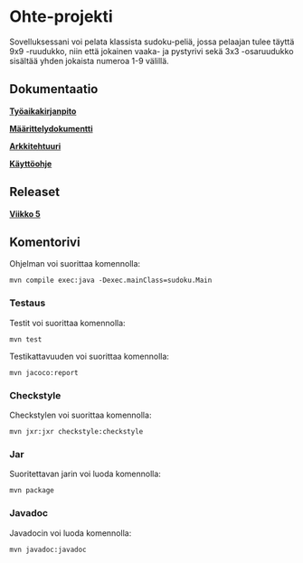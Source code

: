 # Ohte-projekti

Sovelluksessani voi pelata klassista sudoku-peliä, jossa pelaajan tulee täyttä 9x9 -ruudukko, niin että jokainen vaaka- ja pystyrivi sekä 3x3 -osaruudukko sisältää yhden jokaista numeroa 1-9 välillä.

## Dokumentaatio

**[Työaikakirjanpito](https://github.com/amalia53/ot-harjoitustyo/blob/master/dokumentaatio/tyoaikakirjanpito.md)**

**[Määrittelydokumentti](https://github.com/amalia53/ot-harjoitustyo/blob/master/dokumentaatio/maarittelydokumentti.md)**

**[Arkkitehtuuri](https://github.com/amalia53/ot-harjoitustyo/blob/master/dokumentaatio/arkkitehtuuri.md)**

**[Käyttöohje](https://github.com/amalia53/ot-harjoitustyo/blob/master/dokumentaatio/kayttoohje.md)**

## Releaset

**[Viikko 5](https://github.com/amalia53/ot-harjoitustyo/releases/tag/Viikko5)**

## Komentorivi

Ohjelman voi suorittaa komennolla:

`mvn compile exec:java -Dexec.mainClass=sudoku.Main`

### Testaus

Testit voi suorittaa komennolla:

`mvn test`

Testikattavuuden voi suorittaa komennolla:

`mvn jacoco:report`

### Checkstyle

Checkstylen voi suorittaa komennolla:

`mvn jxr:jxr checkstyle:checkstyle`

### Jar

Suoritettavan jarin voi luoda komennolla:

`mvn package`

### Javadoc

Javadocin voi luoda komennolla:

`mvn javadoc:javadoc`


